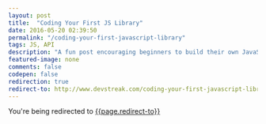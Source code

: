 ```yaml
---
layout: post
title:  "Coding Your First JS Library"
date: 2016-05-20 02:39:50
permalink: "/coding-your-first-javascript-library"
tags: JS, API
description: "A fun post encouraging beginners to build their own JavaScript library."
featured-image: none
comments: false
codepen: false
redirection: true
redirect-to: http://www.devstreak.com/coding-your-first-javascript-library/
---
```


You're being redirected to [{{page.redirect-to}}]({{page.redirect-to}})